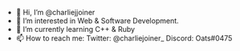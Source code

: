 - 👋 Hi, I’m @charliejjoiner
- 👀 I’m interested in Web & Software Development.
- 🌱 I’m currently learning C++ & Ruby
- 📫 How to reach me:
        Twitter: @charliejoiner_
        Discord: Oats#0475

<!---
charliejjoiner/charliejjoiner is a ✨ special ✨ repository because its `README.md` (this file) appears on your GitHub profile.
You can click the Preview link to take a look at your changes.
--->
